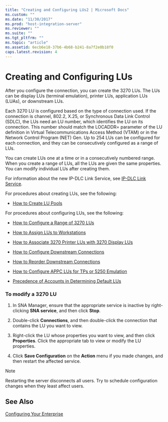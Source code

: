 ```yaml
---
title: "Creating and Configuring LUs2 | Microsoft Docs"
ms.custom: ""
ms.date: "11/30/2017"
ms.prod: "host-integration-server"
ms.reviewer: ""
ms.suite: ""
ms.tgt_pltfrm: ""
ms.topic: "article"
ms.assetid: 6ecb6e18-37b6-4b68-b241-8a7f2e0b18f0
caps.latest.revision: 4
---
```

# Creating and Configuring LUs
After you configure the connection, you can create the 3270 LUs. The LUs can be display LUs (terminal emulation), printer LUs, application LUs (LUAs), or downstream LUs.  
  
 Each 3270 LU is configured based on the type of connection used. If the connection is channel, 802.2, X.25, or Synchronous Data Link Control (SDLC), the LUs need an LU number, which identifies the LU on its connection. This number should match the LOCADDR= parameter of the LU definition in Virtual Telecommunications Access Method (VTAM) or in the Network Control Program (NET) Gen. Up to 254 LUs can be configured for each connection, and they can be consecutively configured as a range of LUs.  
  
 You can create LUs one at a time or in a consecutively numbered range. When you create a range of LUs, all the LUs are given the same properties. You can modify individual LUs after creating them.  
  
 For information about the new IP-DLC Link Service, see [IP-DLC Link Service](../HIS2010/ip-dlc-link-service1.md).  
  
 For procedures about creating LUs, see the following:  
  
-   [How to Create LU Pools](../HIS2010/how-to-create-lu-pools2.md)  
  
 For procedures about configuring LUs, see the following:  
  
-   [How to Configure a Range of 3270 LUs](../HIS2010/how-to-configure-a-range-of-3270-lus1.md)  
  
-   [How to Assign LUs to Workstations](../HIS2010/how-to-assign-lus-to-workstations2.md)  
  
-   [How to Associate 3270 Printer LUs with 3270 Display LUs](../HIS2010/how-to-associate-3270-printer-lus-with-3270-display-lus1.md)  
  
-   [How to Configure Downstream Connections](../HIS2010/how-to-configure-downstream-connections2.md)  
  
-   [How to Reorder Downstream Connections](../HIS2010/how-to-reorder-downstream-lus2.md)  
  
-   [How to Configure APPC LUs for TPs or 5250 Emulation](../HIS2010/how-to-configure-appc-lus-for-tps-or-5250-emulation1.md)  
  
-   [Precedence of Accounts in Determining Default LUs](../HIS2010/precedence-of-accounts-in-determining-default-lus1.md)  
  
### To modify a 3270 LU  
  
1.  In SNA Manager, ensure that the appropriate service is inactive by right-clicking **SNA service**, and then click **Stop**.  
  
2.  Double-click **Connections**, and then double-click the connection that contains the LU you want to view.  
  
3.  Right-click the LU whose properties you want to view, and then click **Properties**. Click the appropriate tab to view or modify the LU properties.  
  
4.  Click **Save Configuration** on the **Action** menu if you made changes, and then restart the affected service.  
  
> [!NOTE]
>  Restarting the server disconnects all users. Try to schedule configuration changes when they least affect users.  
  
## See Also  
 [Configuring Your Enterprise](../HIS2010/configuring-your-enterprise2.md)